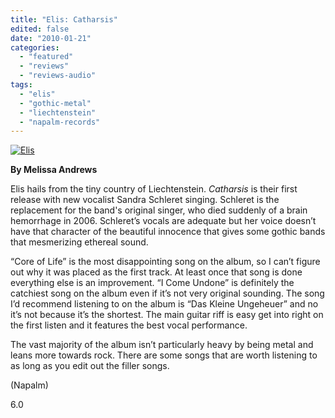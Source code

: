 ```yaml
---
title: "Elis: Catharsis"
edited: false
date: "2010-01-21"
categories:
  - "featured"
  - "reviews"
  - "reviews-audio"
tags:
  - "elis"
  - "gothic-metal"
  - "liechtenstein"
  - "napalm-records"
---
```


[![Elis](http://www.hellbound.ca/wp-content/uploads/2010/01/Elis-300x297.jpg "Elis")](http://www.hellbound.ca/wp-content/uploads/2010/01/Elis.jpg)

**By Melissa Andrews**

Elis hails from the tiny country of Liechtenstein. _Catharsis_ is their first release with new vocalist Sandra Schleret singing. Schleret is the replacement for the band's original singer, who died suddenly of a brain hemorrhage in 2006. Schleret’s vocals are adequate but her voice doesn’t have that character of the beautiful innocence that gives some gothic bands that mesmerizing ethereal sound.

“Core of Life” is the most disappointing song on the album, so I can’t figure out why it was placed as the first track. At least once that song is done everything else is an improvement. “I Come Undone” is definitely the catchiest song on the album even if it’s not very original sounding. The song I’d recommend listening to on the album is “Das Kleine Ungeheuer” and no it’s not because it’s the shortest. The main guitar riff is easy get into right on the first listen and it features the best vocal performance.

The vast majority of the album isn’t particularly heavy by being metal and leans more towards rock. There are some songs that are worth listening to as long as you edit out the filler songs.

(Napalm)

6.0
